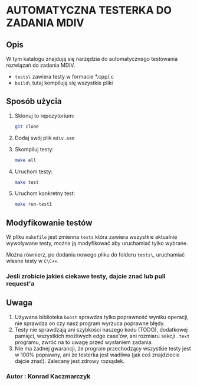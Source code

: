 # AUTOMATYCZNA TESTERKA DO ZADANIA MDIV

## Opis

W tym katalogu znajdują się narzędzia do automatycznego testowania rozwiązań do zadania MDIV.

* `tests\` zawiera testy w formacie *.cpp/.c
* `build\` tutaj kompilują się wszystkie pliki

## Sposób użycia

1. Sklonuj to repozytorium:

    ```bash
    git clone
    ```

2. Dodaj swój plik `mdiv.asm`

3. Skompiluj testy:

    ```bash
    make all
    ```

4. Uruchom testy:

    ```bash
    make test
    ```

5. Uruchom konkretny test:

    ```bash
    make run-test1
    ```

## Modyfikowanie testów

W pliku `makefile` jest zmienna `tests` która zawiera wszystkie aktualnie wywoływane testy, można ją modyfikować aby uruchamiać tylko wybrane.

Można równierz, po dodaniu nowego pliku do folderu `tests\`, uruchamiać własne testy w `C\C++`.

### Jeśli zrobicie jakieś ciekawe testy, dajcie znać lub pull request'a

## Uwaga

1. Używana biblioteka `boost` sprawdza tylko poprawność wyniku operacji, nie sprawdza on czy nasz program wyrzuca poprawne błędy.
2. Testy nie sprawdzają ani szybkości naszego kodu (TODO), dodatkowej pamięci, wszystkich możliwych edge case'ów, ani rozmiaru sekcji `.text` programu, zwróć na to uwagę przed wysłaniem zadania.
3. Nie ma żadnej gwarancji, że program przechodzący wszystkie testy jest w 100% poprawny, ani że testerka jest wadliwa (jak coś znajdziecie dajcie znać). Zalecany jest zdrowy rozsądek.

### Autor : Konrad Kaczmarczyk
